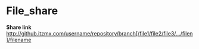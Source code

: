 # File_share

**Share link**
http://github.itzmx.com/username/repository/branch[/file1/file2/file3/…/filen]/filename

